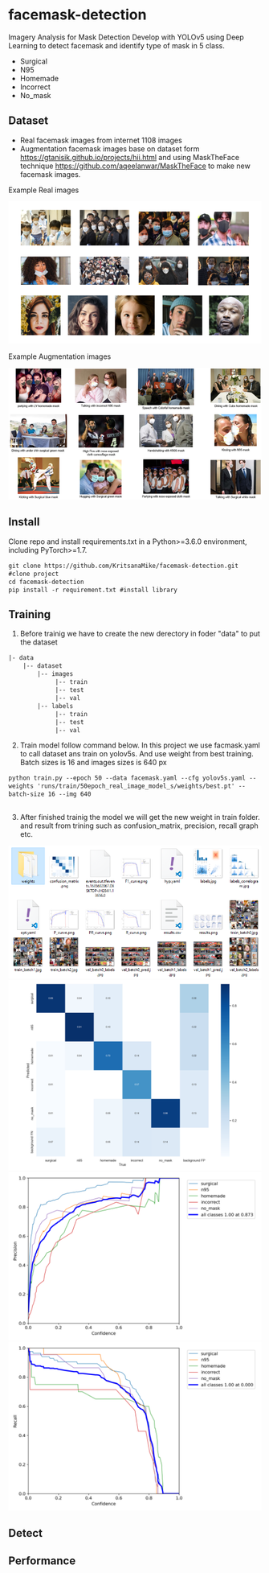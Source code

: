 # facemask-detection
Imagery Analysis for Mask Detection Develop with YOLOv5 using Deep Learning to detect facemask and identify type of mask in 5 class. 
- Surgical
- N95
- Homemade
- Incorrect
- No_mask

## Dataset
- Real facemask images from internet 1108 images
- Augmentation facemask images base on dataset form https://gtanisik.github.io/projects/hii.html and using MaskTheFace technique https://github.com/aqeelanwar/MaskTheFace to make new facemask images.

Example Real images

![realmask2](https://github.com/KritsanaMike/facemask-detection/blob/f2f5647c230cc2f4d508ef4d12ec76228b9b3714/Example%20Images/realmask2.png)

Example Augmentation images

![Picture1](https://github.com/KritsanaMike/facemask-detection/blob/36c7974a7b78ec583d5b627dffbbe11c0521f4fd/Example%20Images/Picture1.png)

## Install
Clone repo and install requirements.txt in a Python>=3.6.0 environment, including PyTorch>=1.7.
```
git clone https://github.com/KritsanaMike/facemask-detection.git #clone project
cd facemask-detection
pip install -r requirement.txt #install library
```
## Training
1. Before trainig we have to create the new derectory in foder "data" to put the dataset
```
|- data
    |-- dataset
        |-- images
             |-- train
             |-- test
             |-- val
        |-- labels
             |-- train
             |-- test
             |-- val
 ```
 2. Train model follow command below. In this project we use facmask.yaml to call dataset ans train on yolov5s. And use weight from best training. Batch sizes is 16 and images sizes is 640 px 
 ```
python train.py --epoch 50 --data facemask.yaml --cfg yolov5s.yaml --weights 'runs/train/50epoch_real_image_model_s/weights/best.pt' --batch-size 16 --img 640
                                           
 ```
 3. After finished trainig the model we will get the new weight in train folder. and result from trining such as confusion_matrix, precision, recall graph etc.
<img width="640" alt="portfolio_view" src="https://github.com/KritsanaMike/facemask-detection/blob/e43e1248905a55c13193d17fcdd37e866f30f0ed/Example%20Images/weight.PNG">

<img width="640" alt="portfolio_view" src="https://github.com/KritsanaMike/facemask-detection/blob/bf60af9d32b3776b469762cefb2dda44f8352347/runs/train/50epoch_real_image_model_s/confusion_matrix.png">

<img width="640" alt="portfolio_view" src="https://github.com/KritsanaMike/facemask-detection/blob/bf60af9d32b3776b469762cefb2dda44f8352347/runs/train/50epoch_real_image_model_s/P_curve.png">

<img width="640" alt="portfolio_view" src="https://github.com/KritsanaMike/facemask-detection/blob/bf60af9d32b3776b469762cefb2dda44f8352347/runs/train/50epoch_real_image_model_s/R_curve.png">
 
## Detect



## Performance
